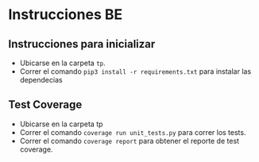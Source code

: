 # Instrucciones BE

## Instrucciones para inicializar
- Ubicarse en la carpeta `tp`.
- Correr el comando `pip3 install -r requirements.txt` para instalar las dependecias

## Test Coverage
- Ubicarse en la carpeta tp
- Correr el comando `coverage run unit_tests.py` para correr los tests.
- Correr el comando `coverage report` para obtener el reporte de test coverage.
